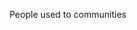 
<!-- Young people nowadays do not give enough time to help the communities -->

People used to communities 
